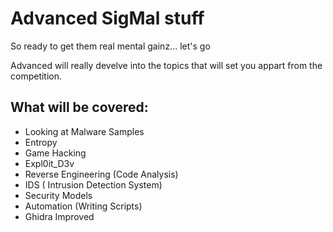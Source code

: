 # Advanced SigMal stuff

So ready to get them real mental gainz... let's go

Advanced will really develve into the topics that will set you appart from the competition.

## What will be covered:
* Looking at Malware Samples
* Entropy
* Game Hacking 
* Expl0it_D3v
* Reverse Engineering (Code Analysis)
* IDS ( Intrusion Detection System)
* Security Models
* Automation (Writing Scripts)
* Ghidra Improved